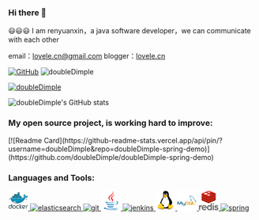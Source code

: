 ### Hi there 👋
:smiley::smiley::smiley:
I am renyuanxin，a java software developer，we can communicate with each other 

email：[lovele.cn@gmail.com](mailto:lovele.cn@gmail.com) blogger：[lovele.cn](https://lovele.cn) 

[![GitHub](https://img.shields.io/badge/dynamic/json?logo=github&label=GitHub&labelColor=495867&color=495867&query=%24.data.totalSubs&url=https%3A%2F%2Fapi.spencerwoo.com%2Fsubstats%2F%3Fsource%3Dgithub%26queryKey%3Dhayschan&color=0e75b6&style=plastic)](https://github.com/doubleDimple)
<img src="https://komarev.com/ghpvc/?username=doubleDimple&label=Profile%20views&color=0e75b6&style=plastic" alt="doubleDimple" />

<p align="left"> <a href="https://github.com/ryo-ma/github-profile-trophy"><img src="https://github-profile-trophy.vercel.app/?username=doubleDimple&theme=gruvbox" alt="doubleDimple" /></a> </p>

![doubleDimple's GitHub stats](https://github-readme-stats.vercel.app/api?username=doubleDimple&show_icons=true&theme=tokyonight)

<h3 align="left">My open source project, is working hard to improve:</h3>
[![Readme Card](https://github-readme-stats.vercel.app/api/pin/?username=doubleDimple&repo=doubleDimple-spring-demo)](https://github.com/doubleDimple/doubleDimple-spring-demo)

<h3 align="left">Languages and Tools:</h3>
<p align="left"> <a href="https://www.docker.com/" target="_blank"> <img src="https://raw.githubusercontent.com/devicons/devicon/master/icons/docker/docker-original-wordmark.svg" alt="docker" width="40" height="40"/> </a> <a href="https://www.elastic.co" target="_blank"> <img src="https://www.vectorlogo.zone/logos/elastic/elastic-icon.svg" alt="elasticsearch" width="40" height="40"/> </a> <a href="https://git-scm.com/" target="_blank"> <img src="https://www.vectorlogo.zone/logos/git-scm/git-scm-icon.svg" alt="git" width="40" height="40"/> </a> <a href="https://www.java.com" target="_blank"> <img src="https://raw.githubusercontent.com/devicons/devicon/master/icons/java/java-original.svg" alt="java" width="40" height="40"/> </a> <a href="https://www.jenkins.io" target="_blank"> <img src="https://www.vectorlogo.zone/logos/jenkins/jenkins-icon.svg" alt="jenkins" width="40" height="40"/> </a> <a href="https://www.linux.org/" target="_blank"> <img src="https://raw.githubusercontent.com/devicons/devicon/master/icons/linux/linux-original.svg" alt="linux" width="40" height="40"/> </a> <a href="https://www.mysql.com/" target="_blank"> <img src="https://raw.githubusercontent.com/devicons/devicon/master/icons/mysql/mysql-original-wordmark.svg" alt="mysql" width="40" height="40"/> </a> <a href="https://redis.io" target="_blank"> <img src="https://raw.githubusercontent.com/devicons/devicon/master/icons/redis/redis-original-wordmark.svg" alt="redis" width="40" height="40"/> </a> <a href="https://spring.io/" target="_blank"> <img src="https://www.vectorlogo.zone/logos/springio/springio-icon.svg" alt="spring" width="40" height="40"/> </a> </p>

